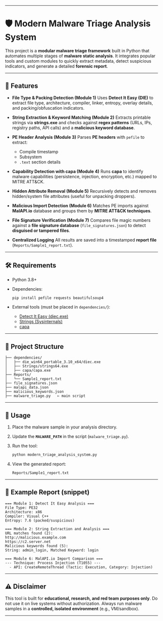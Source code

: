 
---

# 🛡️ Modern Malware Triage Analysis System

This project is a **modular malware triage framework** built in Python that automates multiple stages of **malware static analysis**.
It integrates popular tools and custom modules to quickly extract metadata, detect suspicious indicators, and generate a detailed **forensic report**.

---

## 📌 Features

* **File Type & Packing Detection (Module 1)**
  Uses **Detect It Easy (DIE)** to extract file type, architecture, compiler, linker, entropy, overlay details, and packing/obfuscation indicators.

* **String Extraction & Keyword Matching (Module 2)**
  Extracts printable strings via **strings.exe** and checks against **regex patterns** (URLs, IPs, registry paths, API calls) and a **malicious keyword database**.

* **PE Header Analysis (Module 3)**
  Parses **PE headers** with `pefile` to extract:

  * Compile timestamp
  * Subsystem
  * `.text` section details

* **Capability Detection with capa (Module 4)**
  Runs **capa** to identify malware capabilities (persistence, injection, encryption, etc.) mapped to MITRE ATT&CK.

* **Hidden Attribute Removal (Module 5)**
  Recursively detects and removes hidden/system file attributes (useful for unpacking droppers).

* **Malicious Import Detection (Module 6)**
  Matches PE imports against **MalAPI.io** database and groups them by **MITRE ATT&CK techniques**.

* **File Signature Verification (Module 7)**
  Compares file magic numbers against a **file signature database** (`file_signatures.json`) to detect **disguised or tampered files**.

* **Centralized Logging**
  All results are saved into a timestamped **report file** (`Reports/Sample1_report.txt`).

---

## 🛠️ Requirements

* Python 3.8+
* Dependencies:

  ```bash
  pip install pefile requests beautifulsoup4
  ```
* External tools (must be placed in `dependencies/`):

  * [Detect It Easy (diec.exe)](https://github.com/horsicq/DIE-engine)
  * [Strings (Sysinternals)](https://learn.microsoft.com/en-us/sysinternals/downloads/strings)
  * [capa](https://github.com/mandiant/capa)

---

## 📂 Project Structure

```
├── dependencies/
│   ├── die_win64_portable_3.10_x64/diec.exe
│   ├── Strings/strings64.exe
│   ├── capa/capa.exe
├── Reports/
│   └── Sample1_report.txt
├── file_signatures.json
├── malapi_data.json
├── malicious_keywords.json
├── malware_triage.py   ← main script
```

---

## 🚀 Usage

1. Place the malware sample in your analysis directory.
2. Update the **`MALWARE_PATH`** in the script (`malware_triage.py`).
3. Run the tool:

   ```bash
   python modern_triage_analysis_system.py
   ```
4. View the generated report:

   ```
   Reports/Sample1_report.txt
   ```

---

## 📖 Example Report (snippet)

```
=== Module 1: Detect It Easy Analysis ===
File Type: PE32
Architecture: x86
Compiler: Visual C++
Entropy: 7.6 (packed/suspicious)

=== Module 2: String Extraction and Analysis ===
URL matches found (2):
http://malicious.example.com
https://c2.server.net
Malicious keywords found (5):
String: admin_login, Matched Keyword: login

=== Module 6: MalAPI.io Import Comparison ===
--- Technique: Process Injection (T1055) ---
  - API: CreateRemoteThread (Tactic: Execution, Category: Injection)
```

---

## ⚠️ Disclaimer

This tool is built for **educational, research, and red team purposes only**.
Do not use it on live systems without authorization.
Always run malware samples in a **controlled, isolated environment** (e.g., VM/sandbox).

---

